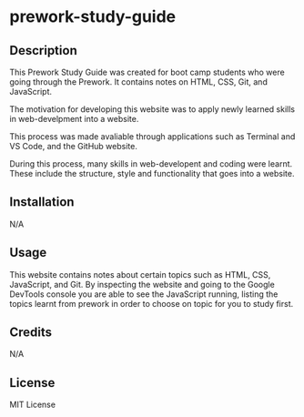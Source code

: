 # prework-study-guide


## Description

This Prework Study Guide was created for boot camp students who were going through the Prework. It contains notes on HTML, CSS, Git, and JavaScript.

The motivation for developing this website was to apply newly learned skills in web-develpment into a website.

This process was made avaliable through applications such as Terminal and VS Code, and the GitHub website.

During this process, many skills in web-developent and coding were learnt. These include the structure, style and functionality that goes into a website.


## Installation

N/A


## Usage

This website contains notes about certain topics such as HTML, CSS, JavaScript, and Git. By inspecting the website and going to the Google DevTools console you are able to see the JavaScript running, listing the topics learnt from prework in order to choose on topic for you to study first. 


## Credits

N/A


## License

MIT License

